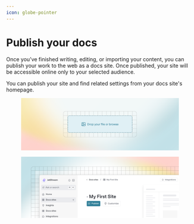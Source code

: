 ```yaml
---
icon: globe-pointer
---
```


# Publish your docs

Once you’ve finished writing, editing, or importing your content, you can publish your work to the web as a docs site. Once published, your site will be accessible online only to your selected audience.

You can publish your site and find related settings from your docs site's homepage.&#x20;

<figure><img src="../images/images-and-media.png" alt=""><figcaption></figcaption></figure>



<figure><img src="../images/publish-your-docs.png" alt=""><figcaption></figcaption></figure>

